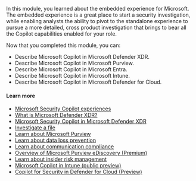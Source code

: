 
In this module, you learned about the embedded experience for Microsoft. The embedded experience is a great place to start a security investigation, while enabling analysts the ability to pivot to the standalone experience to pursue a more detailed, cross product investigation that brings to bear all the Copilot capabilities enabled for your role.

Now that you completed this module, you can:

- Describe Microsoft Copilot in Microsoft Defender XDR.
- Describe Microsoft Copilot in Microsoft Purview.
- Describe Microsoft Copilot in Microsoft Entra.
- Describe Microsoft Copilot in Microsoft Intune.
- Describe Microsoft Copilot in Microsoft Defender for Cloud.

#### Learn more

- [Microsoft Security Copilot experiences](/security-copilot/experiences-security-copilot)
- [What is Microsoft Defender XDR?](/microsoft-365/security/defender/microsoft-365-defender)
- [Microsoft Security Copilot in Microsoft Defender XDR](/microsoft-365/security/defender/security-copilot-in-microsoft-365-defender)
- [Investigate a file](/microsoft-365/security/defender-endpoint/investigate-files)
- [Learn about Microsoft Purview](/purview/purview)
- [Learn about data loss prevention](/purview/dlp-learn-about-dlp)
- [Learn about communication compliance](/purview/communication-compliance)
- [Overview of Microsoft Purview eDiscovery (Premium)](/purview/ediscovery-overview)
- [Learn about insider risk management](/purview/insider-risk-management)
- [Microsoft Copilot in Intune (public preview)](/mem/intune/copilot/copilot-intune-overview)
- [Copilot for Security in Defender for Cloud (Preview)](/defender-for-cloud/copilot-security-in-defender-for-cloud)

